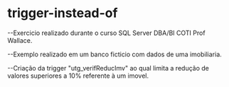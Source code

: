 # trigger-instead-of

--Exercicio realizado durante o curso SQL Server DBA/BI COTI Prof Wallace.

--Exemplo realizado em um banco ficticio com dados de uma imobiliaria.


--Criação da trigger "utg_verifReducImv" ao qual limita a redução de valores superiores a 10% referente à um imovel.


